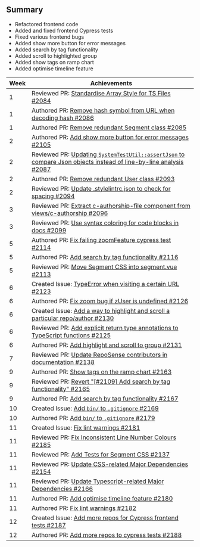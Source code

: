 ## Summary
- Refactored frontend code
- Added and fixed frontend Cypress tests
- Fixed various frontend bugs
- Added show more button for error messages
- Added search by tag functionality
- Added scroll to highlighted group
- Added show tags on ramp chart
- Added optimise timeline feature

| Week | Achievements                                                                                                                                                          |
| ---- | --------------------------------------------------------------------------------------------------------------------------------------------------------------------- |
| 1    | Reviewed PR: [Standardise Array Style for TS Files #2084](https://github.com/reposense/RepoSense/pull/2084)                                                           |
| 1    | Authored PR: [Remove hash symbol from URL when decoding hash #2086](https://github.com/reposense/RepoSense/pull/2086)                                                 |
| 1    | Authored PR: [Remove redundant Segment class #2085](https://github.com/reposense/RepoSense/pull/2085)                                                                 |
| 2    | Authored PR: [Add show more button for error messages #2105](https://github.com/reposense/RepoSense/pull/2105)                                                        |
| 2    | Reviewed PR: [Updating `SystemTestUtil::assertJson` to compare Json objects instead of line-by-line analysis #2087](https://github.com/reposense/RepoSense/pull/2087) |
| 2    | Authored PR: [Remove redundant User class #2093](https://github.com/reposense/RepoSense/pull/2093)                                                                    |
| 2    | Reviewed PR: [Update .stylelintrc.json to check for spacing #2094](https://github.com/reposense/RepoSense/pull/2094)                                                  |
| 3    | Reviewed PR: [Extract c-authorship-file component from views/c-authorship #2096](https://github.com/reposense/RepoSense/pull/2096)                                    |
| 3    | Reviewed PR: [Use syntax coloring for code blocks in docs #2099](https://github.com/reposense/RepoSense/pull/2099)                                                    |
| 5    | Authored PR: [Fix failing zoomFeature cypress test #2114](https://github.com/reposense/RepoSense/pull/2114)                                                           |
| 5    | Authored PR: [Add search by tag functionality #2116](https://github.com/reposense/RepoSense/pull/2116)                                                                |
| 5    | Reviewed PR: [Move Segment CSS into segment.vue #2113](https://github.com/reposense/RepoSense/pull/2113)                                                              |
| 6    | Created Issue: [TypeError when visiting a certain URL #2123](https://github.com/reposense/RepoSense/issues/2123)                                                      |
| 6    | Authored PR: [Fix zoom bug if zUser is undefined #2126](https://github.com/reposense/RepoSense/pull/2126)                                                             |
| 6    | Created Issue: [Add a way to highlight and scroll a particular repo/author #2130](https://github.com/reposense/RepoSense/issues/2130)                                 |
| 6    | Reviewed PR: [Add explicit return type annotations to TypeScript functions #2125](https://github.com/reposense/RepoSense/pull/2125)                                   |
| 6    | Authored PR: [Add highlight and scroll to group #2131](https://github.com/reposense/RepoSense/pull/2131)                                                              |
| 7    | Reviewed PR: [Update RepoSense contributors in documentation #2138](https://github.com/reposense/RepoSense/pull/2138)                                                 |
| 9    | Authored PR: [Show tags on the ramp chart #2163](https://github.com/reposense/RepoSense/pull/2163)                                                                    |
| 9    | Reviewed PR: [Revert "[#2109] Add search by tag functionality" #2165](https://github.com/reposense/RepoSense/pull/2165)                                               |
| 9    | Authored PR: [Add search by tag functionality #2167](https://github.com/reposense/RepoSense/pull/2167)                                                                |
| 10   | Created Issue: [Add `bin/` to `.gitignore` #2169](https://github.com/reposense/RepoSense/issues/2169)                                                                 |
| 10   | Authored PR: [Add `bin/` to `.gitignore` #2179](https://github.com/reposense/RepoSense/pull/2179)                                                                     |
| 11   | Created Issue: [Fix lint warnings #2181](https://github.com/reposense/RepoSense/issues/2181)                                                                          |
| 11   | Reviewed PR: [Fix Inconsistent Line Number Colours #2185](https://github.com/reposense/RepoSense/pull/2185)                                                           |
| 11   | Reviewed PR: [Add Tests for Segment CSS #2137](https://github.com/reposense/RepoSense/pull/2137)                                                                      |
| 11   | Reviewed PR: [Update CSS-related Major Dependencies #2154](https://github.com/reposense/RepoSense/pull/2154)                                                          |
| 11   | Reviewed PR: [Update Typescript-related Major Dependencies #2166](https://github.com/reposense/RepoSense/pull/2166)                                                   |
| 11   | Authored PR: [Add optimise timeline feature #2180](https://github.com/reposense/RepoSense/pull/2180)                                                                  |
| 11   | Authored PR: [Fix lint warnings #2182](https://github.com/reposense/RepoSense/pull/2182)                                                                              |
| 12   | Created Issue: [Add more repos for Cypress frontend tests #2187](https://github.com/reposense/RepoSense/issues/2187)                                                  |
| 12   | Authored PR: [Add more repos to cypress tests #2188](https://github.com/reposense/RepoSense/pull/2188)                                                                |
